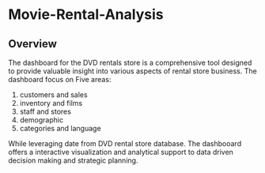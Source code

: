 # Movie-Rental-Analysis

## Overview
   The dashboard for the DVD rentals store is a comprehensive tool designed to provide valuable insight into various aspects of rental store business. 
The dashboard focus on Five areas:
 1. customers and sales
 2. inventory and films
 3. staff and stores
 4. demographic
 5. categories and language

While leveraging date from DVD rental store database. The dashbooard offers a interactive visualization and analytical support to data driven decision making and strategic planning.
    
    

 
